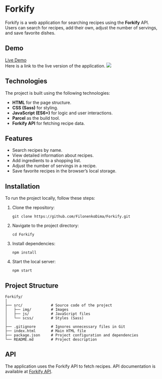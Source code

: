 # Forkify

Forkify is a web application for searching recipes using the **Forkify** API. Users can search for recipes, add their own, adjust the number of servings, and save favorite dishes.

## Demo

[Live Demo](https://filonenkodima.github.io/Forkify/)  
Here is a link to the live version of the application.
![](demo.gif)

## Technologies

The project is built using the following technologies:

- **HTML** for the page structure.
- **CSS (Sass)** for styling.
- **JavaScript (ES6+)** for logic and user interactions.
- **Parcel** as the build tool.
- **Forkify API** for fetching recipe data.

## Features

- Search recipes by name.
- View detailed information about recipes.
- Add ingredients to a shopping list.
- Adjust the number of servings in a recipe.
- Save favorite recipes in the browser’s local storage.

## Installation

To run the project locally, follow these steps:

1. Clone the repository:
   ```
   git clone https://github.com/FilonenkoDima/Forkify.git
   ```
2. Navigate to the project directory:
   ```
   cd Forkify
   ```
3. Install dependencies:

   ```
   npm install
   ```

4. Start the local server:

   ```
   npm start
   ```

## Project Structure

```
Forkify/
│
├── src/             # Source code of the project
│   ├── img/         # Images
│   ├── js/          # JavaScript files
│   └── scss/        # Styles (Sass)
│
├── .gitignore       # Ignores unnecessary files in Git
├── index.html       # Main HTML file
├── package.json     # Project configuration and dependencies
└── README.md        # Project description
```

## API

The application uses the Forkify API to fetch recipes. API documentation is available at [Forkify API](https://forkify-api.herokuapp.com/v2).
